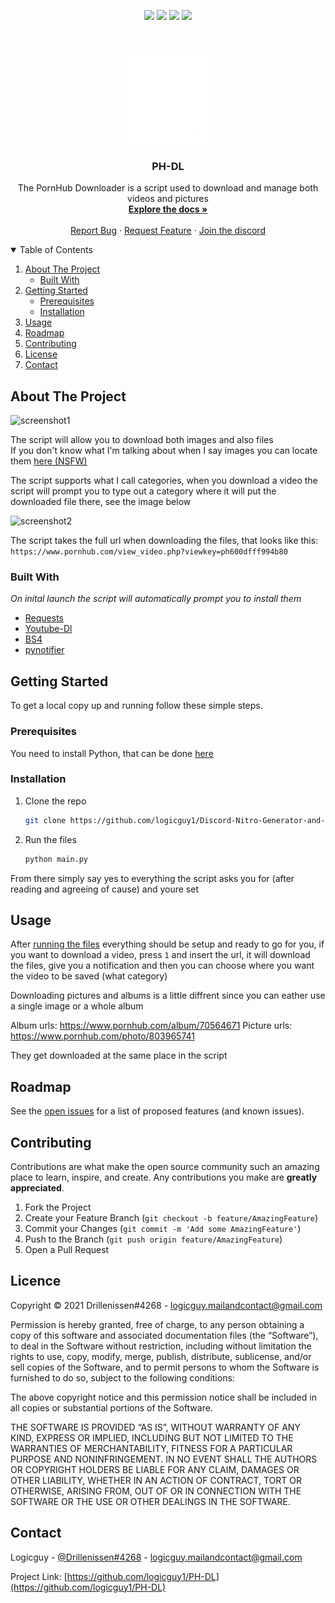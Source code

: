 <p align="center">
<img src=https://img.shields.io/github/stars/logicguy1/PH-DL?style=for-the-badge&logo=appveyor&color=blue />
<img src=https://img.shields.io/github/forks/logicguy1/PH-DL?style=for-the-badge&logo=appveyor&color=blue />
<img src=https://img.shields.io/github/issues/logicguy1/PH-DL?style=for-the-badge&logo=appveyor&color=informational />
<img src=https://img.shields.io/github/issues-pr/logicguy1/PH-DL?style=for-the-badge&logo=appveyor&color=informational />
</p>
<br />
<p align="center">
  <a href="https://github.com/othneildrew/logicguy1/PH-DL">
    <img src="assets/logo.png" alt="Logo" width="150" height="150">
  </a>

  <h3 align="center">PH-DL</h3>

  <p align="center">
    The PornHub Downloader is a script used to download and manage both videos and pictures
    <br />
    <a href="https://github.com/logicguy1/PH-DL"><strong>Explore the docs »</strong></a>
    <br />
    <br />
    <a href="https://github.com/logicguy1/PH-DL/issues">Report Bug</a>
    ·
    <a href="https://github.com/logicguy1/PH-DL/issues">Request Feature</a>
      ·
    <a href="https://discord.gg/anon">Join the discord</a>
  </p>
</p>

<details open="open">
  <summary>Table of Contents</summary>
  <ol>
    <li>
      <a href="#about-the-project">About The Project</a>
      <ul>
        <li><a href="#built-with">Built With</a></li>
      </ul>
    </li>
    <li>
      <a href="#getting-started">Getting Started</a>
      <ul>
        <li><a href="#prerequisites">Prerequisites</a></li>
        <li><a href="#installation">Installation</a></li>
      </ul>
    </li>
    <li><a href="#usage">Usage</a></li>
    <li><a href="#roadmap">Roadmap</a></li>
    <li><a href="#contributing">Contributing</a></li>
    <li><a href="#licence">License</a></li>
    <li><a href="#contact">Contact</a></li>
  </ol>
</details>

## About The Project
![screenshot1]()

The script will allow you to download both images and also files  
If you don't know what I'm talking about when I say images you can locate them [here (NSFW)](https://www.pornhub.com/albums)  

The script supports what I call categories, when you download a video the script will prompt you to type out a category where it will put the downloaded file there, see the image below

![screenshot2]()

The script takes the full url when downloading the files, that looks like this:  
`https://www.pornhub.com/view_video.php?viewkey=ph600dfff994b80`

### Built With

*On inital launch the script will automatically prompt you to install them*
* [Requests](https://github.com/psf/requests)
* [Youtube-Dl](https://github.com/ytdl-org/youtube-dl)
* [BS4](https://www.crummy.com/software/BeautifulSoup/)
* [pynotifier](https://github.com/YuriyLisovskiy/pynotifier)

## Getting Started

To get a local copy up and running follow these simple steps.

### Prerequisites
You need to install Python, that can be done [here](https://www.python.org)

### Installation
1. Clone the repo
   ```sh
   git clone https://github.com/logicguy1/Discord-Nitro-Generator-and-Checker.git
   ```

2. Run the files
   ```sh
   python main.py
   ```

From there simply say yes to everything the script asks you for (after reading and agreeing of cause) and youre set

## Usage
After <a href="#installation">running the files</a> everything should be setup and ready to go for you, if you want to download a video, press `1` and insert the url, it will download the files, give you a notification and then you can choose where you want the video to be saved (what category)

Downloading pictures and albums is a little diffrent since you can eather use a single image or a whole album

Album urls: https://www.pornhub.com/album/70564671
Picture urls: https://www.pornhub.com/photo/803965741

They get downloaded at the same place in the script

## Roadmap

See the [open issues](https://github.com/logicguy1/PH-DL/issues) for a list of proposed features (and known issues).

## Contributing

Contributions are what make the open source community such an amazing place to learn, inspire, and create. Any contributions you make are **greatly appreciated**.

1. Fork the Project
2. Create your Feature Branch (`git checkout -b feature/AmazingFeature`)
3. Commit your Changes (`git commit -m 'Add some AmazingFeature'`)
4. Push to the Branch (`git push origin feature/AmazingFeature`)
5. Open a Pull Request


## Licence

Copyright © 2021 Drillenissen#4268 - logicguy.mailandcontact@gmail.com

Permission is hereby granted, free of charge, to any person obtaining a copy of this software and associated documentation files (the “Software”), to deal in the Software without restriction, including without limitation the rights to use, copy, modify, merge, publish, distribute, sublicense, and/or sell copies of the Software, and to permit persons to whom the Software is furnished to do so, subject to the following conditions:

The above copyright notice and this permission notice shall be included in all copies or substantial portions of the Software.

THE SOFTWARE IS PROVIDED “AS IS”, WITHOUT WARRANTY OF ANY KIND, EXPRESS OR IMPLIED, INCLUDING BUT NOT LIMITED TO THE WARRANTIES OF MERCHANTABILITY, FITNESS FOR A PARTICULAR PURPOSE AND NONINFRINGEMENT. IN NO EVENT SHALL THE AUTHORS OR COPYRIGHT HOLDERS BE LIABLE FOR ANY CLAIM, DAMAGES OR OTHER LIABILITY, WHETHER IN AN ACTION OF CONTRACT, TORT OR OTHERWISE, ARISING FROM, OUT OF OR IN CONNECTION WITH THE SOFTWARE OR THE USE OR OTHER DEALINGS IN THE SOFTWARE.

## Contact

Logicguy - [@Drillenissen#4268](https://www.discordapp.com) - logicguy.mailandcontact@gmail.com

Project Link: [https://github.com/logicguy1/PH-DL](https://github.com/logicguy1/PH-DL)
